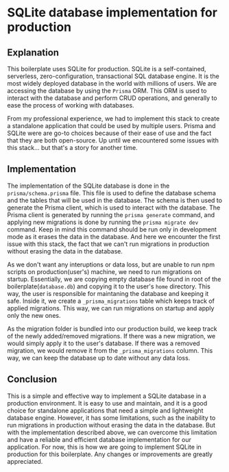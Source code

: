 # SQLite database implementation for production

## Explanation

This boilerplate uses SQLite for production. SQLite is a self-contained, serverless, zero-configuration, transactional SQL database engine. It is the most widely deployed database in the world with millions of users. We are accessing the database by using the `Prisma` ORM. This ORM is used to interact with the database and perform CRUD operations, and generally to ease the process of working with databases.

From my professional experience, we had to implement this stack to create a standalone application that could be used by multiple users. Prisma and SQLite were are go-to choices because of their ease of use and the fact that they are both open-source. Up until we encountered some issues with this stack... but that's a story for another time.

## Implementation

The implementation of the SQLite database is done in the `prisma/schema.prisma` file. This file is used to define the database schema and the tables that will be used in the database. The schema is then used to generate the Prisma client, which is used to interact with the database. The Prisma client is generated by running the `prisma generate` command, and applying new migrations is done by running the `prisma migrate dev` command. Keep in mind this command should be run only in development mode as it erases the data in the database. And here we encounter the first issue with this stack, the fact that we can't run migrations in production without erasing the data in the database.

As we don't want any interuptions or data loss, but are unable to run npm scripts on production(user's) machine, we need to run migrations on startup. Essentially, we are copying empty database file found in root of the boilerplate(`database.db`) and copying it to the user's `home` directory. This way, the user is responsible for maintaning the database and keeping it safe. Inside it, we create a `_prisma_migrations` table which keeps track of applied migrations. This way, we can run migrations on startup and apply only the new ones.

As the migration folder is bundled into our production build, we keep track of the newly added/removed migrations. If there was a new migration, we would simply apply it to the user's database. If there was a removed migration, we would remove it from the `_prisma_migrations` column. This way, we can keep the database up to date without any data loss.

## Conclusion

This is a simple and effective way to implement a SQLite database in a production environment. It is easy to use and maintain, and it is a good choice for standalone applications that need a simple and lightweight database engine. However, it has some limitations, such as the inability to run migrations in production without erasing the data in the database. But with the implementation described above, we can overcome this limitation and have a reliable and efficient database implementation for our application. For now, this is how we are going to implement SQLite in production for this boilerplate. Any changes or improvements are greatly appreciated.
```